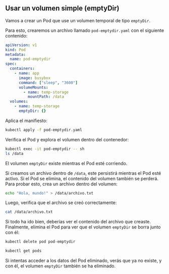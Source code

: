 ﻿## Usar un volumen simple (emptyDir)

Vamos a crear un Pod que use un volumen temporal de tipo `emptyDir`.

Para esto, crearemos un archivo llamado `pod-emptydir.yaml` con el siguiente contenido:

```yaml
apiVersion: v1
kind: Pod
metadata:
  name: pod-emptydir
spec:
  containers:
    - name: app
      image: busybox
      command: ["sleep", "3600"]
      volumeMounts:
        - name: temp-storage
          mountPath: /data
  volumes:
    - name: temp-storage
      emptyDir: {}
```

Aplica el manifiesto:

```sh
kubectl apply -f pod-emptydir.yaml
```

Verifica el Pod y explora el volumen dentro del contenedor:

```sh
kubectl exec -it pod-emptydir -- sh
ls /data
```

El volumen `emptyDir` existe mientras el Pod esté corriendo.

Si creamos un archivo dentro de `/data`, este persistirá mientras el Pod esté activo. Si el Pod se elimina, el contenido del volumen también se perderá.
Para probar esto, crea un archivo dentro del volumen:

```sh
echo "Hola, mundo!" > /data/archivo.txt
```
Luego, verifica que el archivo se creó correctamente:

```sh
cat /data/archivo.txt
```
Si todo ha ido bien, deberías ver el contenido del archivo que creaste.
Finalmente, elimina el Pod para ver que el volumen `emptyDir` se borra junto con él:

```sh
kubectl delete pod pod-emptydir
```
```sh
kubectl get pods
```
Si intentas acceder a los datos del Pod eliminado, verás que ya no existe, y con él, el volumen `emptyDir` también se ha eliminado.
